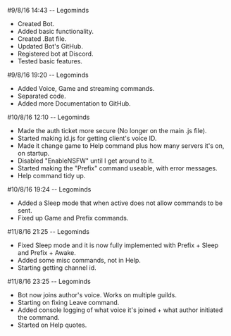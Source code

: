 #9/8/16 14:43 -- Legominds
- Created Bot.
- Added basic functionality.
- Created .Bat file.
- Updated Bot's GitHub.
- Registered bot at Discord.
- Tested basic features.
 
#9/8/16 19:20 -- Legominds
- Added Voice, Game and streaming commands.
- Separated code.
- Added more Documentation to GitHub.

#10/8/16 12:10 -- Legominds
- Made the auth ticket more secure (No longer on the main .js file).
- Started making id.js for getting client's voice ID.
- Made it change game to Help command plus how many servers it's on, on startup.
- Disabled "EnableNSFW" until I get around to it.
- Started making the "Prefix" command useable, with error messages.
- Help command tidy up.

#10/8/16 19:24 -- Legominds
- Added a Sleep mode that when active does not allow commands to be sent.
- Fixed up Game and Prefix commands.
 
#11/8/16 21:25 -- Legominds
- Fixed Sleep mode and it is now fully implemented with Prefix + Sleep and Prefix + Awake.
- Added some misc commands, not in Help.
- Starting getting channel id.

#11/8/16 23:25 -- Legominds
- Bot now joins author's voice. Works on multiple guilds.
- Starting on fixing Leave command.
- Added console logging of what voice it's joined + what author initiated the command.
- Started on Help quotes.
